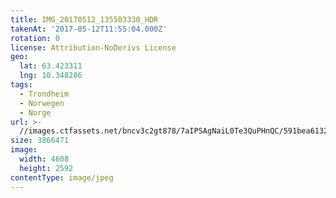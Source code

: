 ```yaml
---
title: IMG_20170512_135503330_HDR
takenAt: '2017-05-12T11:55:04.000Z'
rotation: 0
license: Attribution-NoDerivs License
geo:
  lat: 63.423311
  lng: 10.348286
tags:
  - Trondheim
  - Norwegen
  - Norge
url: >-
  //images.ctfassets.net/bncv3c2gt878/7aIPSAgNaiL0Te3QuPHnQC/591bea61327ad6559b34fbda9752935e/img_20170512_135503330_hdr_34265145360_o
size: 3866471
image:
  width: 4608
  height: 2592
contentType: image/jpeg
---
```



